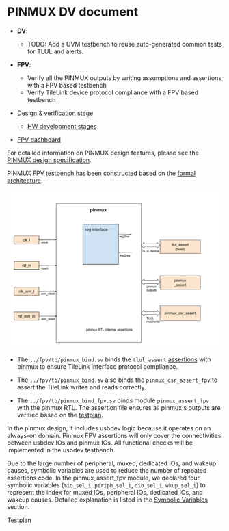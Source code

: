 # PINMUX DV document

* **DV**:
  * TODO: Add a UVM testbench to reuse auto-generated common tests for TLUL and alerts.

* **FPV**:
  * Verify all the PINMUX outputs by writing assumptions and assertions with a FPV based testbench
  * Verify TileLink device protocol compliance with a FPV based testbench

* [Design & verification stage](../../../../../README.md)
  * [HW development stages](../../../../../../doc/project_governance/development_stages.md)
* [FPV dashboard](https://reports.opentitan.org/hw/top_darjeeling/formal/summary.html)

For detailed information on PINMUX design features, please see the
[PINMUX design specification](../../README.md).

PINMUX FPV testbench has been constructed based on the [formal architecture](../../../../../formal/README.md).

![Block diagram](fpv.svg)

* The `../fpv/tb/pinmux_bind.sv` binds the `tlul_assert` [assertions](../../../../../ip/tlul/doc/TlulProtocolChecker.md) with pinmux to ensure TileLink interface protocol compliance.
* The `../fpv/tb/pinmux_bind.sv` also binds the `pinmux_csr_assert_fpv` to assert the TileLink writes and reads correctly.

* The `../fpv/tb/pinmux_bind_fpv.sv` binds module `pinmux_assert_fpv` with the pinmux RTL.
The assertion file ensures all pinmux's outputs are verified based on the [testplan](#testplan).

In the pinmux design, it includes usbdev logic because it operates on an always-on domain.
Pinmux FPV assertions will only cover the connectivities between usbdev IOs and pinmux IOs.
All functional checks will be implemented in the usbdev testbench.

Due to the large number of peripheral, muxed, dedicated IOs, and wakeup causes, symbolic variables are used to reduce the number of repeated assertions code.
In the pinmux_assert_fpv module, we declared four symbolic variables (`mio_sel_i`, `periph_sel_i`, `dio_sel_i`, `wkup_sel_i`) to represent the index for muxed IOs, peripheral IOs, dedicated IOs, and wakeup causes.
Detailed explanation is listed in the [Symbolic Variables](../../../../../formal/README.md#symbolic-variables) section.

[Testplan](../../data/pinmux_fpv_testplan.hjson)
